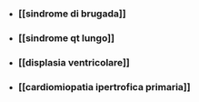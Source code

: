 - ### [[sindrome di brugada]]
- ### [[sindrome qt lungo]]
- ### [[displasia ventricolare]]
- ### [[cardiomiopatia ipertrofica primaria]]